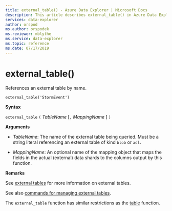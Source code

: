 ```yaml
---
title: external_table() - Azure Data Explorer | Microsoft Docs
description: This article describes external_table() in Azure Data Explorer.
services: data-explorer
author: orspod
ms.author: orspodek
ms.reviewer: mblythe
ms.service: data-explorer
ms.topic: reference
ms.date: 07/17/2019
---
```

# external_table()

References an external table by name.

```kusto
external_table('StormEvent')
```

**Syntax**

`external_table` `(` *TableName* [`,` *MappingName* ] `)`

**Arguments**

* *TableName*: The name of the external table being queried.
  Must be a string literal referencing an external table of kind
  `blob` or `adl`. <!-- TODO: Document data formats supported -->

* *MappingName*: An optional name of the mapping object that maps the
  fields in the actual (external) data shards to the columns output
  by this function.

**Remarks**

See [external tables](schema-entities\externaltables.md) for more information
on external tables.

See also [commands for managing external tables](../management\externaltables.md).

The `external_table` function has similar restrictions
as the [table](tablefunction.md) function.